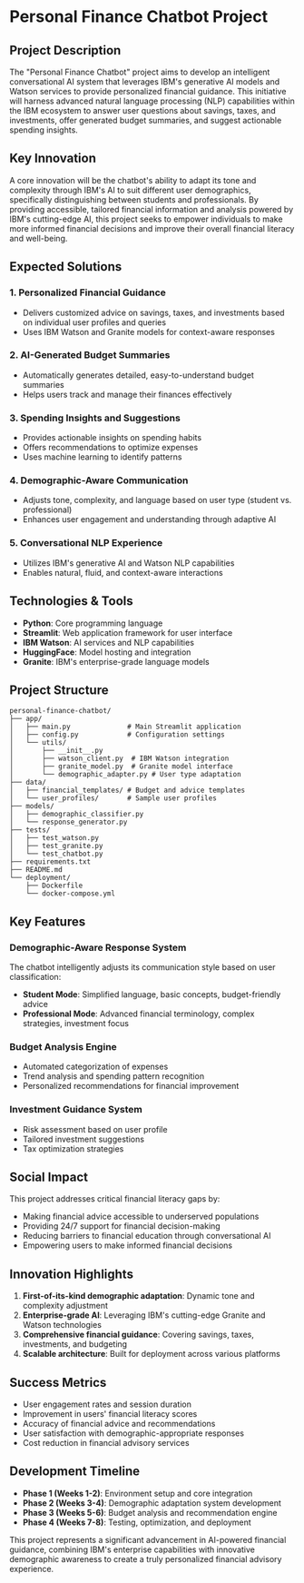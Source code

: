 # Personal Finance Chatbot Project

## Project Description

The "Personal Finance Chatbot" project aims to develop an intelligent conversational AI system that leverages IBM's generative AI models and Watson services to provide personalized financial guidance. This initiative will harness advanced natural language processing (NLP) capabilities within the IBM ecosystem to answer user questions about savings, taxes, and investments, offer generated budget summaries, and suggest actionable spending insights.

## Key Innovation

A core innovation will be the chatbot's ability to adapt its tone and complexity through IBM's AI to suit different user demographics, specifically distinguishing between students and professionals. By providing accessible, tailored financial information and analysis powered by IBM's cutting-edge AI, this project seeks to empower individuals to make more informed financial decisions and improve their overall financial literacy and well-being.

## Expected Solutions

### 1. Personalized Financial Guidance
- Delivers customized advice on savings, taxes, and investments based on individual user profiles and queries
- Uses IBM Watson and Granite models for context-aware responses

### 2. AI-Generated Budget Summaries
- Automatically generates detailed, easy-to-understand budget summaries
- Helps users track and manage their finances effectively

### 3. Spending Insights and Suggestions
- Provides actionable insights on spending habits
- Offers recommendations to optimize expenses
- Uses machine learning to identify patterns

### 4. Demographic-Aware Communication
- Adjusts tone, complexity, and language based on user type (student vs. professional)
- Enhances user engagement and understanding through adaptive AI

### 5. Conversational NLP Experience
- Utilizes IBM's generative AI and Watson NLP capabilities
- Enables natural, fluid, and context-aware interactions

## Technologies & Tools

- **Python**: Core programming language
- **Streamlit**: Web application framework for user interface
- **IBM Watson**: AI services and NLP capabilities
- **HuggingFace**: Model hosting and integration
- **Granite**: IBM's enterprise-grade language models

## Project Structure

```
personal-finance-chatbot/
├── app/
│   ├── main.py              # Main Streamlit application
│   ├── config.py            # Configuration settings
│   └── utils/
│       ├── __init__.py
│       ├── watson_client.py  # IBM Watson integration
│       ├── granite_model.py  # Granite model interface
│       └── demographic_adapter.py # User type adaptation
├── data/
│   ├── financial_templates/ # Budget and advice templates
│   └── user_profiles/       # Sample user profiles
├── models/
│   ├── demographic_classifier.py
│   └── response_generator.py
├── tests/
│   ├── test_watson.py
│   ├── test_granite.py
│   └── test_chatbot.py
├── requirements.txt
├── README.md
└── deployment/
    ├── Dockerfile
    └── docker-compose.yml
```

## Key Features

### Demographic-Aware Response System
The chatbot intelligently adjusts its communication style based on user classification:

- **Student Mode**: Simplified language, basic concepts, budget-friendly advice
- **Professional Mode**: Advanced financial terminology, complex strategies, investment focus

### Budget Analysis Engine
- Automated categorization of expenses
- Trend analysis and spending pattern recognition
- Personalized recommendations for financial improvement

### Investment Guidance System
- Risk assessment based on user profile
- Tailored investment suggestions
- Tax optimization strategies

## Social Impact

This project addresses critical financial literacy gaps by:
- Making financial advice accessible to underserved populations
- Providing 24/7 support for financial decision-making
- Reducing barriers to financial education through conversational AI
- Empowering users to make informed financial decisions

## Innovation Highlights

1. **First-of-its-kind demographic adaptation**: Dynamic tone and complexity adjustment
2. **Enterprise-grade AI**: Leveraging IBM's cutting-edge Granite and Watson technologies
3. **Comprehensive financial guidance**: Covering savings, taxes, investments, and budgeting
4. **Scalable architecture**: Built for deployment across various platforms

## Success Metrics

- User engagement rates and session duration
- Improvement in users' financial literacy scores
- Accuracy of financial advice and recommendations
- User satisfaction with demographic-appropriate responses
- Cost reduction in financial advisory services

## Development Timeline

- **Phase 1 (Weeks 1-2)**: Environment setup and core integration
- **Phase 2 (Weeks 3-4)**: Demographic adaptation system development
- **Phase 3 (Weeks 5-6)**: Budget analysis and recommendation engine
- **Phase 4 (Weeks 7-8)**: Testing, optimization, and deployment

This project represents a significant advancement in AI-powered financial guidance, combining IBM's enterprise capabilities with innovative demographic awareness to create a truly personalized financial advisory experience.